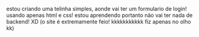 estou criando uma telinha simples, aonde vai ter um formulario de login! usando apenas html e css!
estou aprendendo portanto não vai ter nada de backend! XD
(o site é extremamente feio! kkkkkkkkkkk fiz apenas no olho kk)